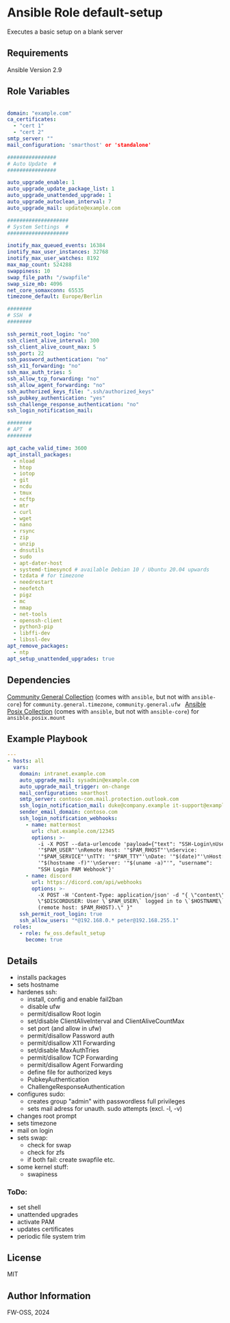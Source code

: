 # Ansible Role default-setup

Executes a basic setup on a blank server

## Requirements

Ansible Version 2.9

## Role Variables

```yml

domain: "example.com"
ca_certificates:
  - "cert 1"
  - "cert 2"
smtp_server: ""
mail_configuration: 'smarthost' or 'standalone'

################
# Auto Update  #
################

auto_upgrade_enable: 1
auto_upgrade_update_package_list: 1
auto_upgrade_unattended_upgrade: 1
auto_upgrade_autoclean_interval: 7
auto_upgrade_mail: update@example.com

####################
# System Settings  #
####################

inotify_max_queued_events: 16384
inotify_max_user_instances: 32768
inotify_max_user_watches: 8192
max_map_count: 524288
swappiness: 10
swap_file_path: "/swapfile"
swap_size_mb: 4096
net_core_somaxconn: 65535
timezone_default: Europe/Berlin

########
# SSH  #
########

ssh_permit_root_login: "no"
ssh_client_alive_interval: 300
ssh_client_alive_count_max: 5
ssh_port: 22
ssh_password_authentication: "no"
ssh_x11_forwarding: "no"
ssh_max_auth_tries: 5
ssh_allow_tcp_forwarding: "no"
ssh_allow_agent_forwarding: "no"
ssh_authorized_keys_file: ".ssh/authorized_keys"
ssh_pubkey_authentication: "yes"
ssh_challenge_response_authentication: "no"
ssh_login_notification_mail:

########
# APT  #
########

apt_cache_valid_time: 3600
apt_install_packages:
  - nload
  - htop
  - iotop
  - git
  - ncdu
  - tmux
  - ncftp
  - mtr
  - curl
  - wget
  - nano
  - rsync
  - zip
  - unzip
  - dnsutils
  - sudo
  - apt-dater-host
  - systemd-timesyncd # available Debian 10 / Ubuntu 20.04 upwards
  - tzdata # for timezone
  - needrestart
  - neofetch
  - pigz
  - mc
  - nmap
  - net-tools
  - openssh-client
  - python3-pip
  - libffi-dev
  - libssl-dev
apt_remove_packages:
  - ntp
apt_setup_unattended_upgrades: true

```

## Dependencies

[Community General Collection](https://docs.ansible.com/ansible/latest/collections/community/general/index.html) (comes with `ansible`, but not with `ansible-core`) for `community.general.timezone`, `community.general.ufw ` 
[Ansible Posix Collection](https://docs.ansible.com/ansible/latest/collections/ansible/posix/index.html) (comes with `ansible`, but not with `ansible-core`) for `ansible.posix.mount`


## Example Playbook

```yaml
---
- hosts: all
  vars:
    domain: intranet.example.com
    auto_upgrade_mail: sysadmin@example.com
    auto_upgrade_mail_trigger: on-change
    mail_configuration: smarthost
    smtp_server: contoso-com.mail.protection.outlook.com
    ssh_login_notification_mail: duke@company.example it-support@example.com
    sender_email_domain: contoso.com
    ssh_login_notification_webhooks:
      - name: mattermost
        url: chat.example.com/12345
        options: >-
          -i -X POST --data-urlencode 'payload={"text": "SSH-Login\nUser:
          '"$PAM_USER"'\nRemote Host: '"$PAM_RHOST"'\nService:
          '"$PAM_SERVICE"'\nTTY: '"$PAM_TTY"'\nDate: '"$(date)"'\nHost:
          '"$(hostname -f)"'\nServer: '"$(uname -a)"'", "username":
          "SSH Login PAM Webhook"}'
      - name: discord
        url: https://dicord.com/api/webhooks
        options: >-
          -X POST -H 'Content-Type: application/json' -d "{ \"content\":
          \"$DISCORDUSER: User \`$PAM_USER\` logged in to \`$HOSTNAME\`
          (remote host: $PAM_RHOST).\" }"
    ssh_permit_root_login: true
    ssh_allow_users: "*@192.168.0.* peter@192.168.255.1"
  roles:
    - role: fw_oss.default_setup
      become: true
```

## Details

- installs packages
- sets hostname
- hardenes ssh:
    - install, config and enable fail2ban
    - disable ufw
    - permit/disallow Root login
    - set/disable ClientAliveInterval and ClientAliveCountMax
    - set port (and allow in ufw)
    - permit/disallow Password auth
    - permit/disallow X11 Forwarding
    - set/disable MaxAuthTries
    - permit/disallow TCP Forwarding
    - permit/disallow Agent Forwarding
    - define file for authorized keys
    - PubkeyAuthentication
    - ChallengeResponseAuthentication
- configures sudo:
    - creates group "admin" with passwordless full privileges
    - sets mail adress for unauth. sudo attempts (excl. -l, -v)  
- changes root prompt
- sets timezone
- mail on login
- sets swap:
    - check for swap
    - check for zfs
    - if both fail: create swapfile etc.
- some kernel stuff:
    - swapiness

### ToDo:
- set shell
- unattended upgrades
- activate PAM
- updates certificates
- periodic file system trim


## License

MIT

## Author Information

FW-OSS, 2024
